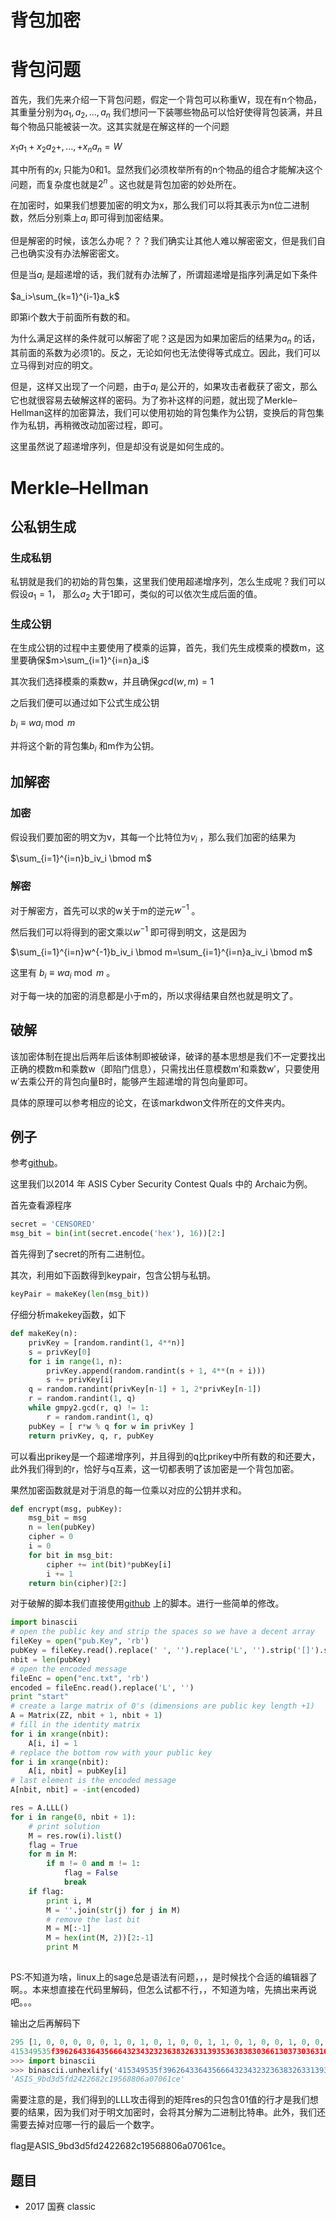 # 背包加密

# 背包问题

首先，我们先来介绍一下背包问题，假定一个背包可以称重W，现在有n个物品，其重量分别为$a_1, a_2,...,a_n$ 我们想问一下装哪些物品可以恰好使得背包装满，并且每个物品只能被装一次。这其实就是在解这样的一个问题

$x_1a_1+x_2a_2+,...,+x_na_n=W$

其中所有的$x_i$ 只能为0和1。显然我们必须枚举所有的n个物品的组合才能解决这个问题，而复杂度也就是$2^n$ 。这也就是背包加密的妙处所在。

在加密时，如果我们想要加密的明文为x，那么我们可以将其表示为n位二进制数，然后分别乘上$a_i$ 即可得到加密结果。

但是解密的时候，该怎么办呢？？？我们确实让其他人难以解密密文，但是我们自己也确实没有办法解密密文。

但是当$a_i$ 是超递增的话，我们就有办法解了，所谓超递增是指序列满足如下条件

$a_i>\sum_{k=1}^{i-1}a_k$

即第i个数大于前面所有数的和。

为什么满足这样的条件就可以解密了呢？这是因为如果加密后的结果为$a_n$ 的话，其前面的系数为必须1的。反之，无论如何也无法使得等式成立。因此，我们可以立马得到对应的明文。

但是，这样又出现了一个问题，由于$a_i$ 是公开的，如果攻击者截获了密文，那么它也就很容易去破解这样的密码。为了弥补这样的问题，就出现了Merkle–Hellman这样的加密算法，我们可以使用初始的背包集作为公钥，变换后的背包集作为私钥，再稍微改动加密过程，即可。



这里虽然说了超递增序列，但是却没有说是如何生成的。

# Merkle–Hellman

## 公私钥生成

### 生成私钥

私钥就是我们的初始的背包集，这里我们使用超递增序列，怎么生成呢？我们可以假设$a_1=1$， 那么$a_2$ 大于1即可，类似的可以依次生成后面的值。

### 生成公钥

在生成公钥的过程中主要使用了模乘的运算，首先，我们先生成模乘的模数m，这里要确保$m>\sum_{i=1}^{i=n}a_i$

其次我们选择模乘的乘数w，并且确保$gcd(w,m)=1$

之后我们便可以通过如下公式生成公钥

$b_i \equiv w a_i \bmod m$

并将这个新的背包集$b_i$ 和m作为公钥。

## 加解密

### 加密

假设我们要加密的明文为v，其每一个比特位为$v_i$ ，那么我们加密的结果为

$\sum_{i=1}^{i=n}b_iv_i \bmod m$

### 解密

对于解密方，首先可以求的w关于m的逆元$w^{-1}$ 。

然后我们可以将得到的密文乘以$w^{-1}$ 即可得到明文，这是因为

$\sum_{i=1}^{i=n}w^{-1}b_iv_i \bmod m=\sum_{i=1}^{i=n}a_iv_i \bmod m$

这里有 $b_i \equiv w a_i \bmod m$ 。

对于每一块的加密的消息都是小于m的，所以求得结果自然也就是明文了。

## 破解

该加密体制在提出后两年后该体制即被破译，破译的基本思想是我们不一定要找出正确的模数m和乘数w（即陷门信息），只需找出任意模数m′和乘数w′，只要使用w′去乘公开的背包向量B时，能够产生超递增的背包向量即可。

具体的原理可以参考相应的论文，在该markdwon文件所在的文件夹内。

## 例子

参考[github](https://github.com/ctfs/write-ups-2014/tree/b02bcbb2737907dd0aa39c5d4df1d1e270958f54/asis-ctf-quals-2014/archaic)。

这里我们以2014 年 ASIS Cyber Security Contest Quals 中的 Archaic为例。

首先查看源程序

```python
secret = 'CENSORED'
msg_bit = bin(int(secret.encode('hex'), 16))[2:]
```

首先得到了secret的所有二进制位。

其次，利用如下函数得到keypair，包含公钥与私钥。

```python
keyPair = makeKey(len(msg_bit))
```

仔细分析makekey函数，如下

```python
def makeKey(n):
	privKey = [random.randint(1, 4**n)]
	s = privKey[0]
	for i in range(1, n):
		privKey.append(random.randint(s + 1, 4**(n + i)))
		s += privKey[i]
	q = random.randint(privKey[n-1] + 1, 2*privKey[n-1])
	r = random.randint(1, q)
	while gmpy2.gcd(r, q) != 1:
		r = random.randint(1, q)
	pubKey = [ r*w % q for w in privKey ]
	return privKey, q, r, pubKey
```

可以看出prikey是一个超递增序列，并且得到的q比prikey中所有数的和还要大，此外我们得到的r，恰好与q互素，这一切都表明了该加密是一个背包加密。

果然加密函数就是对于消息的每一位乘以对应的公钥并求和。

```python
def encrypt(msg, pubKey):
	msg_bit = msg
	n = len(pubKey)
	cipher = 0
	i = 0
	for bit in msg_bit:
		cipher += int(bit)*pubKey[i]
		i += 1
	return bin(cipher)[2:]
```

对于破解的脚本我们直接使用[github](https://github.com/ctfs/write-ups-2014/tree/b02bcbb2737907dd0aa39c5d4df1d1e270958f54/asis-ctf-quals-2014/archaic) 上的脚本。进行一些简单的修改。

```python
import binascii
# open the public key and strip the spaces so we have a decent array
fileKey = open("pub.Key", 'rb')
pubKey = fileKey.read().replace(' ', '').replace('L', '').strip('[]').split(',')
nbit = len(pubKey)
# open the encoded message
fileEnc = open("enc.txt", 'rb')
encoded = fileEnc.read().replace('L', '')
print "start"
# create a large matrix of 0's (dimensions are public key length +1)
A = Matrix(ZZ, nbit + 1, nbit + 1)
# fill in the identity matrix
for i in xrange(nbit):
    A[i, i] = 1
# replace the bottom row with your public key
for i in xrange(nbit):
    A[i, nbit] = pubKey[i]
# last element is the encoded message
A[nbit, nbit] = -int(encoded)

res = A.LLL()
for i in range(0, nbit + 1):
    # print solution
    M = res.row(i).list()
    flag = True
    for m in M:
        if m != 0 and m != 1:
            flag = False
            break
    if flag:
        print i, M
        M = ''.join(str(j) for j in M)
        # remove the last bit
        M = M[:-1]
        M = hex(int(M, 2))[2:-1]
		print M
        
```

PS:不知道为啥，linux上的sage总是语法有问题，，，是时候找个合适的编辑器了啊。。本来想直接在代码里解码，但怎么试都不行，，不知道为啥，先搞出来再说吧。。。

输出之后再解码下

```python
295 [1, 0, 0, 0, 0, 0, 1, 0, 1, 0, 1, 0, 0, 1, 1, 0, 1, 0, 0, 1, 0, 0, 1, 0, 1, 0, 1, 0, 0, 1, 1, 0, 1, 0, 1, 1, 1, 1, 1, 0, 0, 1, 1, 1, 0, 0, 1, 0, 1, 1, 0, 0, 0, 1, 0, 0, 1, 1, 0, 0, 1, 0, 0, 0, 0, 1, 1, 0, 0, 1, 1, 0, 1, 1, 0, 0, 1, 0, 0, 0, 0, 1, 1, 0, 1, 0, 1, 0, 1, 1, 0, 0, 1, 1, 0, 0, 1, 1, 0, 0, 1, 0, 0, 0, 0, 1, 1, 0, 0, 1, 0, 0, 0, 1, 1, 0, 1, 0, 0, 0, 0, 1, 1, 0, 0, 1, 0, 0, 0, 1, 1, 0, 0, 1, 0, 0, 0, 1, 1, 0, 1, 1, 0, 0, 0, 1, 1, 1, 0, 0, 0, 0, 0, 1, 1, 0, 0, 1, 0, 0, 1, 1, 0, 0, 0, 1, 1, 0, 0, 1, 1, 0, 0, 0, 1, 0, 0, 1, 1, 1, 0, 0, 1, 0, 0, 1, 1, 0, 1, 0, 1, 0, 0, 1, 1, 0, 1, 1, 0, 0, 0, 1, 1, 1, 0, 0, 0, 0, 0, 1, 1, 1, 0, 0, 0, 0, 0, 1, 1, 0, 0, 0, 0, 0, 0, 1, 1, 0, 1, 1, 0, 0, 1, 1, 0, 0, 0, 0, 1, 0, 0, 1, 1, 0, 0, 0, 0, 0, 0, 1, 1, 0, 1, 1, 1, 0, 0, 1, 1, 0, 0, 0, 0, 0, 0, 1, 1, 0, 1, 1, 0, 0, 0, 1, 1, 0, 0, 0, 1, 0, 1, 1, 0, 0, 0, 1, 1, 0, 1, 1, 0, 0, 1, 0, 1, 0]
415349535f3962643364356664323432323638326331393536383830366130373036316365
>>> import binascii
>>> binascii.unhexlify('415349535f3962643364356664323432323638326331393536383830366130373036316365')
'ASIS_9bd3d5fd2422682c19568806a07061ce'
```

需要注意的是，我们得到的LLL攻击得到的矩阵res的只包含01值的行才是我们想要的结果，因为我们对于明文加密时，会将其分解为二进制比特串。此外，我们还需要去掉对应哪一行的最后一个数字。

flag是ASIS_9bd3d5fd2422682c19568806a07061ce。

## 题目

- 2017 国赛 classic
